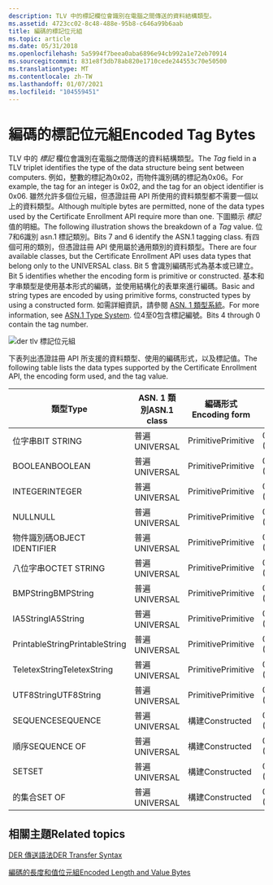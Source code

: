 ```yaml
---
description: TLV 中的標記欄位會識別在電腦之間傳送的資料結構類型。
ms.assetid: 4723cc02-8c48-488e-95b8-c646a99b6aab
title: 編碼的標記位元組
ms.topic: article
ms.date: 05/31/2018
ms.openlocfilehash: 5a5994f7beea0aba6896e94cb992a1e72eb70914
ms.sourcegitcommit: 831e8f3db78ab820e1710cede244553c70e50500
ms.translationtype: MT
ms.contentlocale: zh-TW
ms.lasthandoff: 01/07/2021
ms.locfileid: "104559451"
---
```

# <a name="encoded-tag-bytes"></a><span data-ttu-id="70945-103">編碼的標記位元組</span><span class="sxs-lookup"><span data-stu-id="70945-103">Encoded Tag Bytes</span></span>

<span data-ttu-id="70945-104">TLV 中的 *標記* 欄位會識別在電腦之間傳送的資料結構類型。</span><span class="sxs-lookup"><span data-stu-id="70945-104">The *Tag* field in a TLV triplet identifies the type of the data structure being sent between computers.</span></span> <span data-ttu-id="70945-105">例如，整數的標記為0x02，而物件識別碼的標記為0x06。</span><span class="sxs-lookup"><span data-stu-id="70945-105">For example, the tag for an integer is 0x02, and the tag for an object identifier is 0x06.</span></span> <span data-ttu-id="70945-106">雖然允許多個位元組，但憑證註冊 API 所使用的資料類型都不需要一個以上的資料類型。</span><span class="sxs-lookup"><span data-stu-id="70945-106">Although multiple bytes are permitted, none of the data types used by the Certificate Enrollment API require more than one.</span></span> <span data-ttu-id="70945-107">下圖顯示 *標記* 值的明細。</span><span class="sxs-lookup"><span data-stu-id="70945-107">The following illustration shows the breakdown of a *Tag* value.</span></span> <span data-ttu-id="70945-108">位7和6識別 asn.1 標記類別。</span><span class="sxs-lookup"><span data-stu-id="70945-108">Bits 7 and 6 identify the ASN.1 tagging class.</span></span> <span data-ttu-id="70945-109">有四個可用的類別，但憑證註冊 API 使用屬於通用類別的資料類型。</span><span class="sxs-lookup"><span data-stu-id="70945-109">There are four available classes, but the Certificate Enrollment API uses data types that belong only to the UNIVERSAL class.</span></span> <span data-ttu-id="70945-110">Bit 5 會識別編碼形式為基本或已建立。</span><span class="sxs-lookup"><span data-stu-id="70945-110">Bit 5 identifies whether the encoding form is primitive or constructed.</span></span> <span data-ttu-id="70945-111">基本和字串類型是使用基本形式的編碼，並使用結構化的表單來進行編碼。</span><span class="sxs-lookup"><span data-stu-id="70945-111">Basic and string types are encoded by using primitive forms, constructed types by using a constructed form.</span></span> <span data-ttu-id="70945-112">如需詳細資訊，請參閱 [ASN. 1 類型系統](about-asn-1-type-system.md)。</span><span class="sxs-lookup"><span data-stu-id="70945-112">For more information, see [ASN.1 Type System](about-asn-1-type-system.md).</span></span> <span data-ttu-id="70945-113">位4至0包含標記編號。</span><span class="sxs-lookup"><span data-stu-id="70945-113">Bits 4 through 0 contain the tag number.</span></span>

![der tlv 標記位元組](images/der-tlv-tagbyte.png)

<span data-ttu-id="70945-115">下表列出憑證註冊 API 所支援的資料類型、使用的編碼形式，以及標記值。</span><span class="sxs-lookup"><span data-stu-id="70945-115">The following table lists the data types supported by the Certificate Enrollment API, the encoding form used, and the tag value.</span></span>

| <span data-ttu-id="70945-116">類型</span><span class="sxs-lookup"><span data-stu-id="70945-116">Type</span></span>              | <span data-ttu-id="70945-117">ASN. 1 類別</span><span class="sxs-lookup"><span data-stu-id="70945-117">ASN.1 class</span></span> | <span data-ttu-id="70945-118">編碼形式</span><span class="sxs-lookup"><span data-stu-id="70945-118">Encoding form</span></span> | <span data-ttu-id="70945-119">標籤值</span><span class="sxs-lookup"><span data-stu-id="70945-119">Tag value</span></span>                             |
|-------------------|-------------|---------------|---------------------------------------|
| <span data-ttu-id="70945-120">位字串</span><span class="sxs-lookup"><span data-stu-id="70945-120">BIT STRING</span></span>        | <span data-ttu-id="70945-121">普遍</span><span class="sxs-lookup"><span data-stu-id="70945-121">UNIVERSAL</span></span>   | <span data-ttu-id="70945-122">Primitive</span><span class="sxs-lookup"><span data-stu-id="70945-122">Primitive</span></span>     | <span data-ttu-id="70945-123">00000011</span><span class="sxs-lookup"><span data-stu-id="70945-123">00000011</span></span><br/> <span data-ttu-id="70945-124"> (0x03) </span><span class="sxs-lookup"><span data-stu-id="70945-124">(0x03)</span></span><br/> |
| <span data-ttu-id="70945-125">BOOLEAN</span><span class="sxs-lookup"><span data-stu-id="70945-125">BOOLEAN</span></span>           | <span data-ttu-id="70945-126">普遍</span><span class="sxs-lookup"><span data-stu-id="70945-126">UNIVERSAL</span></span>   | <span data-ttu-id="70945-127">Primitive</span><span class="sxs-lookup"><span data-stu-id="70945-127">Primitive</span></span>     | <span data-ttu-id="70945-128">00000001</span><span class="sxs-lookup"><span data-stu-id="70945-128">00000001</span></span><br/> <span data-ttu-id="70945-129"> (0x01) </span><span class="sxs-lookup"><span data-stu-id="70945-129">(0x01)</span></span><br/> |
| <span data-ttu-id="70945-130">INTEGER</span><span class="sxs-lookup"><span data-stu-id="70945-130">INTEGER</span></span>           | <span data-ttu-id="70945-131">普遍</span><span class="sxs-lookup"><span data-stu-id="70945-131">UNIVERSAL</span></span>   | <span data-ttu-id="70945-132">Primitive</span><span class="sxs-lookup"><span data-stu-id="70945-132">Primitive</span></span>     | <span data-ttu-id="70945-133">00000010</span><span class="sxs-lookup"><span data-stu-id="70945-133">00000010</span></span><br/> <span data-ttu-id="70945-134"> (0x02) </span><span class="sxs-lookup"><span data-stu-id="70945-134">(0x02)</span></span><br/> |
| <span data-ttu-id="70945-135">NULL</span><span class="sxs-lookup"><span data-stu-id="70945-135">NULL</span></span>              | <span data-ttu-id="70945-136">普遍</span><span class="sxs-lookup"><span data-stu-id="70945-136">UNIVERSAL</span></span>   | <span data-ttu-id="70945-137">Primitive</span><span class="sxs-lookup"><span data-stu-id="70945-137">Primitive</span></span>     | <span data-ttu-id="70945-138">00000101</span><span class="sxs-lookup"><span data-stu-id="70945-138">00000101</span></span><br/> <span data-ttu-id="70945-139"> (0x05) </span><span class="sxs-lookup"><span data-stu-id="70945-139">(0x05)</span></span><br/> |
| <span data-ttu-id="70945-140">物件識別碼</span><span class="sxs-lookup"><span data-stu-id="70945-140">OBJECT IDENTIFIER</span></span> | <span data-ttu-id="70945-141">普遍</span><span class="sxs-lookup"><span data-stu-id="70945-141">UNIVERSAL</span></span>   | <span data-ttu-id="70945-142">Primitive</span><span class="sxs-lookup"><span data-stu-id="70945-142">Primitive</span></span>     | <span data-ttu-id="70945-143">00000110</span><span class="sxs-lookup"><span data-stu-id="70945-143">00000110</span></span><br/> <span data-ttu-id="70945-144"> (0x06) </span><span class="sxs-lookup"><span data-stu-id="70945-144">(0x06)</span></span><br/> |
| <span data-ttu-id="70945-145">八位字串</span><span class="sxs-lookup"><span data-stu-id="70945-145">OCTET STRING</span></span>      | <span data-ttu-id="70945-146">普遍</span><span class="sxs-lookup"><span data-stu-id="70945-146">UNIVERSAL</span></span>   | <span data-ttu-id="70945-147">Primitive</span><span class="sxs-lookup"><span data-stu-id="70945-147">Primitive</span></span>     | <span data-ttu-id="70945-148">00000100</span><span class="sxs-lookup"><span data-stu-id="70945-148">00000100</span></span><br/> <span data-ttu-id="70945-149"> (0x04) </span><span class="sxs-lookup"><span data-stu-id="70945-149">(0x04)</span></span><br/> |
| <span data-ttu-id="70945-150">BMPString</span><span class="sxs-lookup"><span data-stu-id="70945-150">BMPString</span></span>         | <span data-ttu-id="70945-151">普遍</span><span class="sxs-lookup"><span data-stu-id="70945-151">UNIVERSAL</span></span>   | <span data-ttu-id="70945-152">Primitive</span><span class="sxs-lookup"><span data-stu-id="70945-152">Primitive</span></span>     | <span data-ttu-id="70945-153">00011110</span><span class="sxs-lookup"><span data-stu-id="70945-153">00011110</span></span><br/> <span data-ttu-id="70945-154"> (0x1E) </span><span class="sxs-lookup"><span data-stu-id="70945-154">(0x1E)</span></span><br/> |
| <span data-ttu-id="70945-155">IA5String</span><span class="sxs-lookup"><span data-stu-id="70945-155">IA5String</span></span>         | <span data-ttu-id="70945-156">普遍</span><span class="sxs-lookup"><span data-stu-id="70945-156">UNIVERSAL</span></span>   | <span data-ttu-id="70945-157">Primitive</span><span class="sxs-lookup"><span data-stu-id="70945-157">Primitive</span></span>     | <span data-ttu-id="70945-158">00010110</span><span class="sxs-lookup"><span data-stu-id="70945-158">00010110</span></span><br/> <span data-ttu-id="70945-159"> (0x16) </span><span class="sxs-lookup"><span data-stu-id="70945-159">(0x16)</span></span><br/> |
| <span data-ttu-id="70945-160">PrintableString</span><span class="sxs-lookup"><span data-stu-id="70945-160">PrintableString</span></span>   | <span data-ttu-id="70945-161">普遍</span><span class="sxs-lookup"><span data-stu-id="70945-161">UNIVERSAL</span></span>   | <span data-ttu-id="70945-162">Primitive</span><span class="sxs-lookup"><span data-stu-id="70945-162">Primitive</span></span>     | <span data-ttu-id="70945-163">00010011</span><span class="sxs-lookup"><span data-stu-id="70945-163">00010011</span></span><br/> <span data-ttu-id="70945-164"> (0x13) </span><span class="sxs-lookup"><span data-stu-id="70945-164">(0x13)</span></span><br/> |
| <span data-ttu-id="70945-165">TeletexString</span><span class="sxs-lookup"><span data-stu-id="70945-165">TeletexString</span></span>     | <span data-ttu-id="70945-166">普遍</span><span class="sxs-lookup"><span data-stu-id="70945-166">UNIVERSAL</span></span>   | <span data-ttu-id="70945-167">Primitive</span><span class="sxs-lookup"><span data-stu-id="70945-167">Primitive</span></span>     | <span data-ttu-id="70945-168">00010100</span><span class="sxs-lookup"><span data-stu-id="70945-168">00010100</span></span><br/> <span data-ttu-id="70945-169"> (0x14) </span><span class="sxs-lookup"><span data-stu-id="70945-169">(0x14)</span></span><br/> |
| <span data-ttu-id="70945-170">UTF8String</span><span class="sxs-lookup"><span data-stu-id="70945-170">UTF8String</span></span>        | <span data-ttu-id="70945-171">普遍</span><span class="sxs-lookup"><span data-stu-id="70945-171">UNIVERSAL</span></span>   | <span data-ttu-id="70945-172">Primitive</span><span class="sxs-lookup"><span data-stu-id="70945-172">Primitive</span></span>     | <span data-ttu-id="70945-173">00001100</span><span class="sxs-lookup"><span data-stu-id="70945-173">00001100</span></span><br/> <span data-ttu-id="70945-174"> (0x0C) </span><span class="sxs-lookup"><span data-stu-id="70945-174">(0x0C)</span></span><br/> |
| <span data-ttu-id="70945-175">SEQUENCE</span><span class="sxs-lookup"><span data-stu-id="70945-175">SEQUENCE</span></span>          | <span data-ttu-id="70945-176">普遍</span><span class="sxs-lookup"><span data-stu-id="70945-176">UNIVERSAL</span></span>   | <span data-ttu-id="70945-177">構建</span><span class="sxs-lookup"><span data-stu-id="70945-177">Constructed</span></span>   | <span data-ttu-id="70945-178">00110000</span><span class="sxs-lookup"><span data-stu-id="70945-178">00110000</span></span><br/> <span data-ttu-id="70945-179"> (0x30<) </span><span class="sxs-lookup"><span data-stu-id="70945-179">(0x30)</span></span><br/> |
| <span data-ttu-id="70945-180">順序</span><span class="sxs-lookup"><span data-stu-id="70945-180">SEQUENCE OF</span></span>       | <span data-ttu-id="70945-181">普遍</span><span class="sxs-lookup"><span data-stu-id="70945-181">UNIVERSAL</span></span>   | <span data-ttu-id="70945-182">構建</span><span class="sxs-lookup"><span data-stu-id="70945-182">Constructed</span></span>   | <span data-ttu-id="70945-183">00110000</span><span class="sxs-lookup"><span data-stu-id="70945-183">00110000</span></span><br/> <span data-ttu-id="70945-184"> (0x30<) </span><span class="sxs-lookup"><span data-stu-id="70945-184">(0x30)</span></span><br/> |
| <span data-ttu-id="70945-185">SET</span><span class="sxs-lookup"><span data-stu-id="70945-185">SET</span></span>               | <span data-ttu-id="70945-186">普遍</span><span class="sxs-lookup"><span data-stu-id="70945-186">UNIVERSAL</span></span>   | <span data-ttu-id="70945-187">構建</span><span class="sxs-lookup"><span data-stu-id="70945-187">Constructed</span></span>   | <span data-ttu-id="70945-188">00110001</span><span class="sxs-lookup"><span data-stu-id="70945-188">00110001</span></span><br/> <span data-ttu-id="70945-189"> (0x31) </span><span class="sxs-lookup"><span data-stu-id="70945-189">(0x31)</span></span><br/> |
| <span data-ttu-id="70945-190">的集合</span><span class="sxs-lookup"><span data-stu-id="70945-190">SET OF</span></span>            | <span data-ttu-id="70945-191">普遍</span><span class="sxs-lookup"><span data-stu-id="70945-191">UNIVERSAL</span></span>   | <span data-ttu-id="70945-192">構建</span><span class="sxs-lookup"><span data-stu-id="70945-192">Constructed</span></span>   | <span data-ttu-id="70945-193">00110001</span><span class="sxs-lookup"><span data-stu-id="70945-193">00110001</span></span><br/> <span data-ttu-id="70945-194"> (0x31) </span><span class="sxs-lookup"><span data-stu-id="70945-194">(0x31)</span></span><br/> |



 

## <a name="related-topics"></a><span data-ttu-id="70945-195">相關主題</span><span class="sxs-lookup"><span data-stu-id="70945-195">Related topics</span></span>

<dl> <dt>

[<span data-ttu-id="70945-196">DER 傳送語法</span><span class="sxs-lookup"><span data-stu-id="70945-196">DER Transfer Syntax</span></span>](about-der-transfer-syntax.md)
</dt> <dt>

[<span data-ttu-id="70945-197">編碼的長度和值位元組</span><span class="sxs-lookup"><span data-stu-id="70945-197">Encoded Length and Value Bytes</span></span>](about-encoded-length-and-value-bytes.md)
</dt> </dl>

 

 




